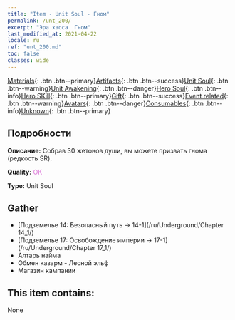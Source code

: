 ```yaml
---
title: "Item - Unit Soul - Гном"
permalink: /unt_200/
excerpt: "Эра хаоса  Гном"
last_modified_at: 2021-04-22
locale: ru
ref: "unt_200.md"
toc: false
classes: wide
---
```

 [Materials](/ItemsRU/){: .btn .btn--primary}[Artifacts](/ItemsRU/Artifacts/){: .btn .btn--success}[Unit Soul](/ItemsRU/UnitSoul/){: .btn .btn--warning}[Unit Awakening](/ItemsRU/UnitAwakening/){: .btn .btn--danger}[Hero Soul](/ItemsRU/HeroSoul/){: .btn .btn--info}[Hero SKill](/ItemsRU/HeroSkill/){: .btn .btn--primary}[Gift](/ItemsRU/Gift/){: .btn .btn--success}[Event related](/ItemsRU/Events/){: .btn .btn--warning}[Avatars](/ItemsRU/Avatars/){: .btn .btn--danger}[Consumables](/ItemsRU/Consumables/){: .btn .btn--info}[Unknown](/ItemsRU/Unknown/){: .btn .btn--primary}

## Подробности
 **Описание:** Собрав 30 жетонов души, вы можете призвать гнома (редкость SR).

 **Quality:** <span style="color: #DA70D6">OK</span>

 **Type:** Unit Soul

## Gather

*    [Подземелье 14: Безопасный путь -> 14-1](/ru/Underground/Chapter 14_1/) 
*    [Подземелье 17: Освобождение империи -> 17-1](/ru/Underground/Chapter 17_1/) 
*    Алтарь найма 
*    Обмен казарм - Лесной эльф 
*    Магазин кампании 

## This item contains:

  None

